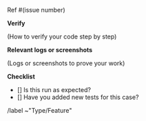 Ref #(issue number)

**Verify**

(How to verify your code step by step)

**Relevant logs or screenshots**

(Logs or screenshots to prove your work)

**Checklist**
* [] Is this run as expected?
* [] Have you added new tests for this case?

/label ~"Type/Feature"